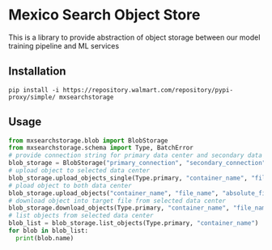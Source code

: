 # Mexico Search Object Store



This is a library to provide abstraction of object storage between our model training pipeline and ML services

## Installation

```
pip install -i https://repository.walmart.com/repository/pypi-proxy/simple/ mxsearchstorage
```

## Usage

```python
from mxsearchstorage.blob import BlobStorage
from mxsearchstorage.schema import Type, BatchError
# provide connection string for primary data center and secondary data center
blob_storage = BlobStorage("primary_connection", "secondary_connection")
# upload object to selected data center
blob_storage.upload_objects_single(Type.primary, "container_name", "file_name", "absolute_file_path")
# pload object to both data center
blob_storage.upload_objects("container_name", "file_name", "absolute_file_path")
# download object into target file from selected data center
blob_storage.download_objects(Type.primary, "container_name", "file_name", "target_file_path")
# list objects from selected data center
blob_list = blob_storage.list_objects(Type.primary, "container_name")
for blob in blob_list:
  print(blob.name)

```



